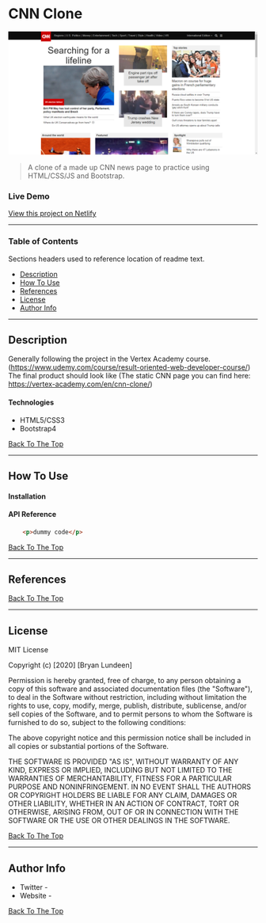 # CNN Clone

![Project Image](/img/Cnn-Clone.png)

> A clone of a made up CNN news page to practice using HTML/CSS/JS and Bootstrap.

### Live Demo

[View this project on Netlify](https://lundeen-bryan-cnn-clone.netlify.app/)

---

### Table of Contents
Sections headers used to reference location of readme text.

- [Description](#description)
- [How To Use](#how-to-use)
- [References](#references)
- [License](#license)
- [Author Info](#author-info)

---

## Description

Generally following the project in the Vertex Academy course. (https://www.udemy.com/course/result-oriented-web-developer-course/)
The final product should look like (The static CNN page you can find here: https://vertex-academy.com/en/cnn-clone/)

#### Technologies

- HTML5/CSS3
- Bootstrap4

[Back To The Top](#cnn-clone)

---

## How To Use

#### Installation



#### API Reference

```html
    <p>dummy code</p>
```
[Back To The Top](#cnn-clone)

---

## References
[Back To The Top](#cnn-clone)

---

## License

MIT License

Copyright (c) [2020] [Bryan Lundeen]

Permission is hereby granted, free of charge, to any person obtaining a copy
of this software and associated documentation files (the "Software"), to deal
in the Software without restriction, including without limitation the rights
to use, copy, modify, merge, publish, distribute, sublicense, and/or sell
copies of the Software, and to permit persons to whom the Software is
furnished to do so, subject to the following conditions:

The above copyright notice and this permission notice shall be included in all
copies or substantial portions of the Software.

THE SOFTWARE IS PROVIDED "AS IS", WITHOUT WARRANTY OF ANY KIND, EXPRESS OR
IMPLIED, INCLUDING BUT NOT LIMITED TO THE WARRANTIES OF MERCHANTABILITY,
FITNESS FOR A PARTICULAR PURPOSE AND NONINFRINGEMENT. IN NO EVENT SHALL THE
AUTHORS OR COPYRIGHT HOLDERS BE LIABLE FOR ANY CLAIM, DAMAGES OR OTHER
LIABILITY, WHETHER IN AN ACTION OF CONTRACT, TORT OR OTHERWISE, ARISING FROM,
OUT OF OR IN CONNECTION WITH THE SOFTWARE OR THE USE OR OTHER DEALINGS IN THE
SOFTWARE.

[Back To The Top](#cnn-clone)

---

## Author Info

- Twitter - 
- Website - 

[Back To The Top](#cnn-clone)
